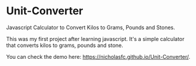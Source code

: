 # Unit-Converter
Javascript Calculator to Convert Kilos to Grams, Pounds and Stones.

This was my first project after learning javascript. It's a simple calculator that converts kilos to grams, pounds and stone.

You can check the demo here: https://nicholasfc.github.io/Unit-Converter/.
